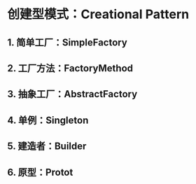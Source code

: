 # 创建型模式：Creational Pattern

## 1. 简单工厂：SimpleFactory

## 2. 工厂方法：FactoryMethod

## 3. 抽象工厂：AbstractFactory

## 4. 单例：Singleton

## 5. 建造者：Builder

## 6. 原型：Protot
